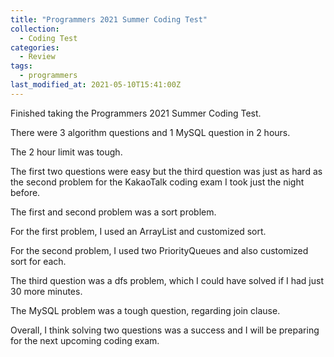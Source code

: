```yaml
---
title: "Programmers 2021 Summer Coding Test"
collection:
  - Coding Test
categories:
  - Review
tags:
  - programmers
last_modified_at: 2021-05-10T15:41:00Z
---
```

Finished taking the Programmers 2021 Summer Coding Test. 

There were 3 algorithm questions and 1 MySQL question in 2 hours. 

The 2 hour limit was tough. 

The first two questions were easy but the third question was just as hard as the second problem for the KakaoTalk coding exam I took just the night before. 

The first and second problem was a sort problem.

For the first problem, I used an ArrayList and customized sort.

For the second problem, I used two PriorityQueues and also customized sort for each.

The third question was a dfs problem, which I could have solved if I had just 30 more minutes. 

The MySQL problem was a tough question, regarding join clause.

Overall, I think solving two questions was a success and I will be preparing for the next upcoming coding exam.




